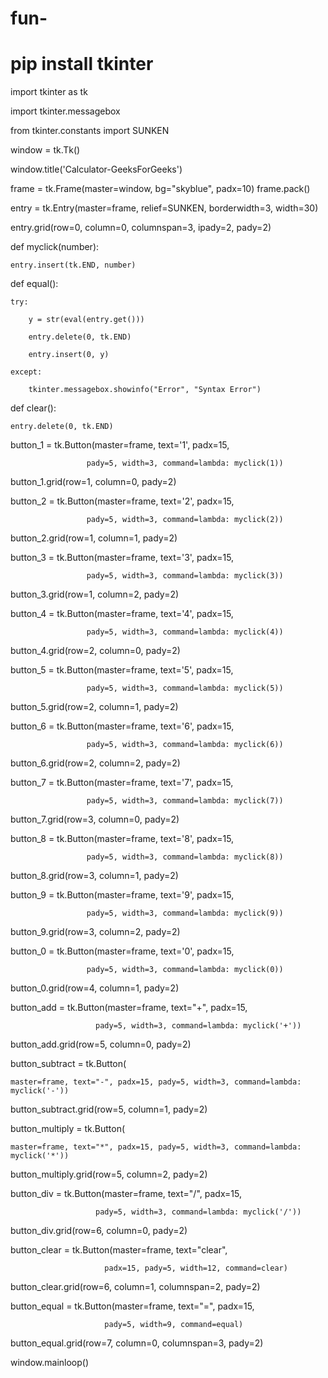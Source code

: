 # fun-
# pip install tkinter

import tkinter as tk

import tkinter.messagebox

from tkinter.constants import SUNKEN
 

window = tk.Tk()

window.title('Calculator-GeeksForGeeks')

frame = tk.Frame(master=window, bg="skyblue", padx=10)
frame.pack()

entry = tk.Entry(master=frame, relief=SUNKEN, borderwidth=3, width=30)

entry.grid(row=0, column=0, columnspan=3, ipady=2, pady=2)
 
 

def myclick(number):

    entry.insert(tk.END, number)
 
 

def equal():

    try:

        y = str(eval(entry.get()))

        entry.delete(0, tk.END)

        entry.insert(0, y)

    except:

        tkinter.messagebox.showinfo("Error", "Syntax Error")
 
 

def clear():

    entry.delete(0, tk.END)
 
 

button_1 = tk.Button(master=frame, text='1', padx=15,

                     pady=5, width=3, command=lambda: myclick(1))

button_1.grid(row=1, column=0, pady=2)

button_2 = tk.Button(master=frame, text='2', padx=15,

                     pady=5, width=3, command=lambda: myclick(2))

button_2.grid(row=1, column=1, pady=2)

button_3 = tk.Button(master=frame, text='3', padx=15,

                     pady=5, width=3, command=lambda: myclick(3))

button_3.grid(row=1, column=2, pady=2)

button_4 = tk.Button(master=frame, text='4', padx=15,

                     pady=5, width=3, command=lambda: myclick(4))

button_4.grid(row=2, column=0, pady=2)

button_5 = tk.Button(master=frame, text='5', padx=15,

                     pady=5, width=3, command=lambda: myclick(5))

button_5.grid(row=2, column=1, pady=2)

button_6 = tk.Button(master=frame, text='6', padx=15,

                     pady=5, width=3, command=lambda: myclick(6))

button_6.grid(row=2, column=2, pady=2)

button_7 = tk.Button(master=frame, text='7', padx=15,

                     pady=5, width=3, command=lambda: myclick(7))

button_7.grid(row=3, column=0, pady=2)

button_8 = tk.Button(master=frame, text='8', padx=15,

                     pady=5, width=3, command=lambda: myclick(8))

button_8.grid(row=3, column=1, pady=2)

button_9 = tk.Button(master=frame, text='9', padx=15,

                     pady=5, width=3, command=lambda: myclick(9))

button_9.grid(row=3, column=2, pady=2)

button_0 = tk.Button(master=frame, text='0', padx=15,

                     pady=5, width=3, command=lambda: myclick(0))

button_0.grid(row=4, column=1, pady=2)
 

button_add = tk.Button(master=frame, text="+", padx=15,

                       pady=5, width=3, command=lambda: myclick('+'))

button_add.grid(row=5, column=0, pady=2)
 

button_subtract = tk.Button(

    master=frame, text="-", padx=15, pady=5, width=3, command=lambda: myclick('-'))

button_subtract.grid(row=5, column=1, pady=2)
 

button_multiply = tk.Button(

    master=frame, text="*", padx=15, pady=5, width=3, command=lambda: myclick('*'))

button_multiply.grid(row=5, column=2, pady=2)
 

button_div = tk.Button(master=frame, text="/", padx=15,

                       pady=5, width=3, command=lambda: myclick('/'))

button_div.grid(row=6, column=0, pady=2)
 

button_clear = tk.Button(master=frame, text="clear",

                         padx=15, pady=5, width=12, command=clear)

button_clear.grid(row=6, column=1, columnspan=2, pady=2)
 

button_equal = tk.Button(master=frame, text="=", padx=15,

                         pady=5, width=9, command=equal)

button_equal.grid(row=7, column=0, columnspan=3, pady=2)
 
window.mainloop()
